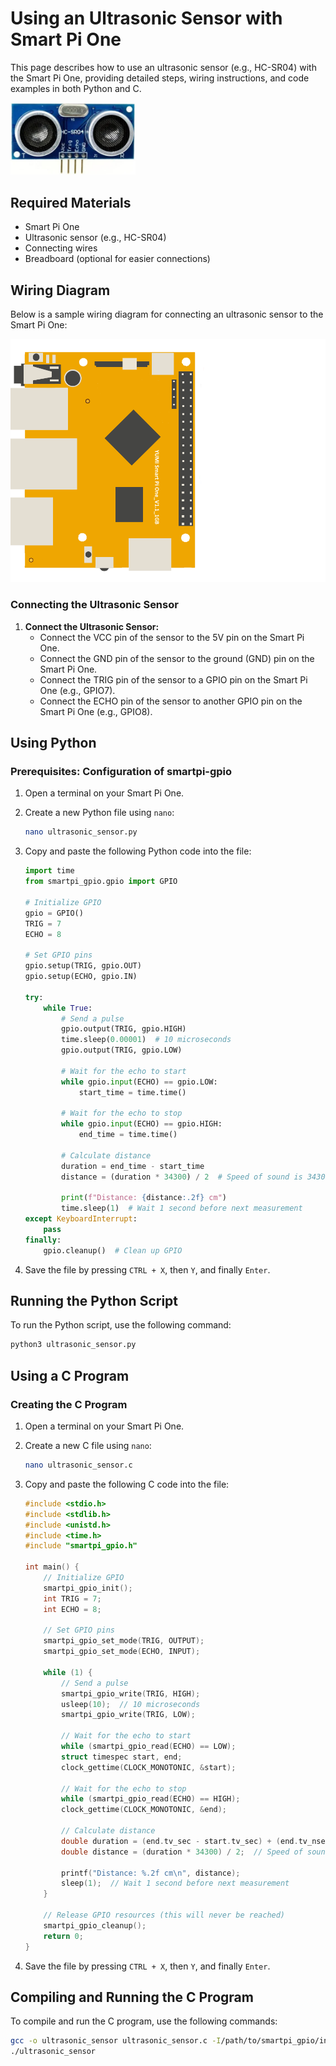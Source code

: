 # Using an Ultrasonic Sensor with Smart Pi One

This page describes how to use an ultrasonic sensor (e.g., HC-SR04) with the Smart Pi One, providing detailed steps, wiring instructions, and code examples in both Python and C.

<img src="../../../img/SmartPi/Sensors&Modules/SmartPi_HC-SR04_Ultrasonic/SmartPi_HC-SR04_Ultrasonic_1.png" width="200" alt="ultrasonic sensor - HC-SR04">


## Required Materials

- Smart Pi One
- Ultrasonic sensor (e.g., HC-SR04)
- Connecting wires
- Breadboard (optional for easier connections)

## Wiring Diagram

Below is a sample wiring diagram for connecting an ultrasonic sensor to the Smart Pi One:

<img src="../../../img/SmartPi/Sensors&Modules/SmartPi_HC-SR04_Ultrasonic/SmartPi_HC-SR04_Ultrasonic_2.png" width="520" alt="Ultrasonic Sensor Wiring Diagram">


### Connecting the Ultrasonic Sensor

1. **Connect the Ultrasonic Sensor:**
   - Connect the VCC pin of the sensor to the 5V pin on the Smart Pi One.
   - Connect the GND pin of the sensor to the ground (GND) pin on the Smart Pi One.
   - Connect the TRIG pin of the sensor to a GPIO pin on the Smart Pi One (e.g., GPIO7).
   - Connect the ECHO pin of the sensor to another GPIO pin on the Smart Pi One (e.g., GPIO8).


## Using Python

### Prerequisites: Configuration of smartpi-gpio

1. Open a terminal on your Smart Pi One.
2. Create a new Python file using `nano`:

   ```bash
   nano ultrasonic_sensor.py
   ```

3. Copy and paste the following Python code into the file:

   ```python
   import time
   from smartpi_gpio.gpio import GPIO

   # Initialize GPIO
   gpio = GPIO()
   TRIG = 7
   ECHO = 8

   # Set GPIO pins
   gpio.setup(TRIG, gpio.OUT)
   gpio.setup(ECHO, gpio.IN)

   try:
       while True:
           # Send a pulse
           gpio.output(TRIG, gpio.HIGH)
           time.sleep(0.00001)  # 10 microseconds
           gpio.output(TRIG, gpio.LOW)

           # Wait for the echo to start
           while gpio.input(ECHO) == gpio.LOW:
               start_time = time.time()

           # Wait for the echo to stop
           while gpio.input(ECHO) == gpio.HIGH:
               end_time = time.time()

           # Calculate distance
           duration = end_time - start_time
           distance = (duration * 34300) / 2  # Speed of sound is 34300 cm/s

           print(f"Distance: {distance:.2f} cm")
           time.sleep(1)  # Wait 1 second before next measurement
   except KeyboardInterrupt:
       pass
   finally:
       gpio.cleanup()  # Clean up GPIO
   ```

4. Save the file by pressing `CTRL + X`, then `Y`, and finally `Enter`.

## Running the Python Script

To run the Python script, use the following command:

```bash
python3 ultrasonic_sensor.py
```

## Using a C Program

### Creating the C Program

1. Open a terminal on your Smart Pi One.
2. Create a new C file using `nano`:

   ```bash
   nano ultrasonic_sensor.c
   ```

3. Copy and paste the following C code into the file:

   ```c
   #include <stdio.h>
   #include <stdlib.h>
   #include <unistd.h>
   #include <time.h>
   #include "smartpi_gpio.h"

   int main() {
       // Initialize GPIO
       smartpi_gpio_init();
       int TRIG = 7;
       int ECHO = 8;

       // Set GPIO pins
       smartpi_gpio_set_mode(TRIG, OUTPUT);
       smartpi_gpio_set_mode(ECHO, INPUT);

       while (1) {
           // Send a pulse
           smartpi_gpio_write(TRIG, HIGH);
           usleep(10);  // 10 microseconds
           smartpi_gpio_write(TRIG, LOW);

           // Wait for the echo to start
           while (smartpi_gpio_read(ECHO) == LOW);
           struct timespec start, end;
           clock_gettime(CLOCK_MONOTONIC, &start);

           // Wait for the echo to stop
           while (smartpi_gpio_read(ECHO) == HIGH);
           clock_gettime(CLOCK_MONOTONIC, &end);

           // Calculate distance
           double duration = (end.tv_sec - start.tv_sec) + (end.tv_nsec - start.tv_nsec) / 1e9;
           double distance = (duration * 34300) / 2;  // Speed of sound is 34300 cm/s

           printf("Distance: %.2f cm\n", distance);
           sleep(1);  // Wait 1 second before next measurement
       }

       // Release GPIO resources (this will never be reached)
       smartpi_gpio_cleanup();
       return 0;
   }
   ```

4. Save the file by pressing `CTRL + X`, then `Y`, and finally `Enter`.

## Compiling and Running the C Program

To compile and run the C program, use the following commands:

```bash
gcc -o ultrasonic_sensor ultrasonic_sensor.c -I/path/to/smartpi_gpio/include -L/path/to/smartpi_gpio/lib -lsmartpi_gpio
./ultrasonic_sensor
```

